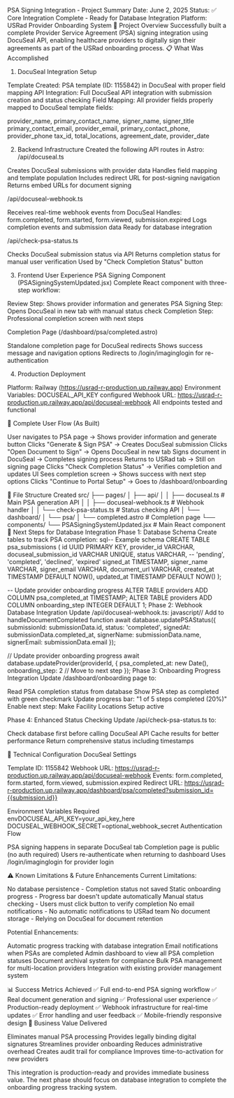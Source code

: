 PSA Signing Integration - Project Summary
Date: June 2, 2025
Status: ✅ Core Integration Complete - Ready for Database Integration
Platform: USRad Provider Onboarding System
🎯 Project Overview
Successfully built a complete Provider Service Agreement (PSA) signing integration using DocuSeal API, enabling healthcare providers to digitally sign their agreements as part of the USRad onboarding process.
📋 What Was Accomplished
1. DocuSeal Integration Setup

Template Created: PSA template (ID: 1155842) in DocuSeal with proper field mapping
API Integration: Full DocuSeal API integration with submission creation and status checking
Field Mapping: All provider fields properly mapped to DocuSeal template fields:

provider_name, primary_contact_name, signer_name, signer_title
primary_contact_email, provider_email, primary_contact_phone, provider_phone
tax_id, total_locations, agreement_date, provider_date



2. Backend Infrastructure
Created the following API routes in Astro:
/api/docuseal.ts

Creates DocuSeal submissions with provider data
Handles field mapping and template population
Includes redirect URL for post-signing navigation
Returns embed URLs for document signing

/api/docuseal-webhook.ts

Receives real-time webhook events from DocuSeal
Handles: form.completed, form.started, form.viewed, submission.expired
Logs completion events and submission data
Ready for database integration

/api/check-psa-status.ts

Checks DocuSeal submission status via API
Returns completion status for manual user verification
Used by "Check Completion Status" button

3. Frontend User Experience
PSA Signing Component (PSASigningSystemUpdated.jsx)
Complete React component with three-step workflow:

Review Step: Shows provider information and generates PSA
Signing Step: Opens DocuSeal in new tab with manual status check
Completion Step: Professional completion screen with next steps

Completion Page (/dashboard/psa/completed.astro)

Standalone completion page for DocuSeal redirects
Shows success message and navigation options
Redirects to /login/imaginglogin for re-authentication

4. Production Deployment

Platform: Railway (https://usrad-r-production.up.railway.app)
Environment Variables: DOCUSEAL_API_KEY configured
Webhook URL: https://usrad-r-production.up.railway.app/api/docuseal-webhook
All endpoints tested and functional

🔄 Complete User Flow (As Built)

User navigates to PSA page → Shows provider information and generate button
Clicks "Generate & Sign PSA" → Creates DocuSeal submission
Clicks "Open Document to Sign" → Opens DocuSeal in new tab
Signs document in DocuSeal → Completes signing process
Returns to USRad tab → Still on signing page
Clicks "Check Completion Status" → Verifies completion and updates UI
Sees completion screen → Shows success with next step options
Clicks "Continue to Portal Setup" → Goes to /dashboard/onboarding

📁 File Structure Created
src/
├── pages/
│   ├── api/
│   │   ├── docuseal.ts              # Main PSA generation API
│   │   ├── docuseal-webhook.ts      # Webhook handler
│   │   └── check-psa-status.ts      # Status checking API
│   └── dashboard/
│       └── psa/
│           └── completed.astro      # Completion page
└── components/
    └── PSASigningSystemUpdated.jsx  # Main React component
🚀 Next Steps for Database Integration
Phase 1: Database Schema
Create tables to track PSA completion:
sql-- Example schema
CREATE TABLE psa_submissions (
    id UUID PRIMARY KEY,
    provider_id VARCHAR,
    docuseal_submission_id VARCHAR UNIQUE,
    status VARCHAR, -- 'pending', 'completed', 'declined', 'expired'
    signed_at TIMESTAMP,
    signer_name VARCHAR,
    signer_email VARCHAR,
    document_url VARCHAR,
    created_at TIMESTAMP DEFAULT NOW(),
    updated_at TIMESTAMP DEFAULT NOW()
);

-- Update provider onboarding progress
ALTER TABLE providers ADD COLUMN psa_completed_at TIMESTAMP;
ALTER TABLE providers ADD COLUMN onboarding_step INTEGER DEFAULT 1;
Phase 2: Webhook Database Integration
Update /api/docuseal-webhook.ts:
javascript// Add to handleDocumentCompleted function
await database.updatePSAStatus({
    submissionId: submissionData.id,
    status: 'completed',
    signedAt: submissionData.completed_at,
    signerName: submissionData.name,
    signerEmail: submissionData.email
});

// Update provider onboarding progress
await database.updateProvider(providerId, {
    psa_completed_at: new Date(),
    onboarding_step: 2 // Move to next step
});
Phase 3: Onboarding Progress Integration
Update /dashboard/onboarding page to:

Read PSA completion status from database
Show PSA step as completed with green checkmark
Update progress bar: "1 of 5 steps completed (20%)"
Enable next step: Make Facility Locations Setup active

Phase 4: Enhanced Status Checking
Update /api/check-psa-status.ts to:

Check database first before calling DocuSeal API
Cache results for better performance
Return comprehensive status including timestamps

🔧 Technical Configuration
DocuSeal Settings

Template ID: 1155842
Webhook URL: https://usrad-r-production.up.railway.app/api/docuseal-webhook
Events: form.completed, form.started, form.viewed, submission.expired
Redirect URL: https://usrad-r-production.up.railway.app/dashboard/psa/completed?submission_id={{submission.id}}

Environment Variables Required
envDOCUSEAL_API_KEY=your_api_key_here
DOCUSEAL_WEBHOOK_SECRET=optional_webhook_secret
Authentication Flow

PSA signing happens in separate DocuSeal tab
Completion page is public (no auth required)
Users re-authenticate when returning to dashboard
Uses /login/imaginglogin for provider login

⚠️ Known Limitations & Future Enhancements
Current Limitations:

No database persistence - Completion status not saved
Static onboarding progress - Progress bar doesn't update automatically
Manual status checking - Users must click button to verify completion
No email notifications - No automatic notifications to USRad team
No document storage - Relying on DocuSeal for document retention

Potential Enhancements:

Automatic progress tracking with database integration
Email notifications when PSAs are completed
Admin dashboard to view all PSA completion statuses
Document archival system for compliance
Bulk PSA management for multi-location providers
Integration with existing provider management system

📊 Success Metrics Achieved
✅ Full end-to-end PSA signing workflow
✅ Real document generation and signing
✅ Professional user experience
✅ Production-ready deployment
✅ Webhook infrastructure for real-time updates
✅ Error handling and user feedback
✅ Mobile-friendly responsive design
🎯 Business Value Delivered

Eliminates manual PSA processing
Provides legally binding digital signatures
Streamlines provider onboarding
Reduces administrative overhead
Creates audit trail for compliance
Improves time-to-activation for new providers


This integration is production-ready and provides immediate business value. The next phase should focus on database integration to complete the onboarding progress tracking system.
